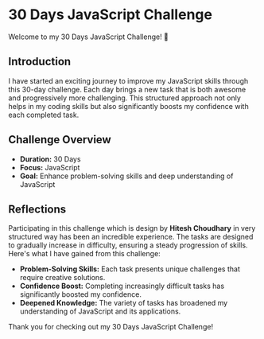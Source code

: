 # 30 Days JavaScript Challenge

Welcome to my 30 Days JavaScript Challenge! 🚀

## Introduction

I have started an exciting journey to improve my JavaScript skills through this 30-day challenge. Each day brings a new task that is both awesome and progressively more challenging. This structured approach not only helps in my coding skills but also significantly boosts my confidence with each completed task.

## Challenge Overview

- **Duration:** 30 Days
- **Focus:** JavaScript
- **Goal:** Enhance problem-solving skills and deep understanding of JavaScript

## Reflections

Participating in this challenge which is design by **Hitesh Choudhary** in very structured way has been an incredible experience. The tasks are designed to gradually increase in difficulty, ensuring a steady progression of skills. Here's what I have gained from this challenge:

- **Problem-Solving Skills:** Each task presents unique challenges that require creative solutions.
- **Confidence Boost:** Completing increasingly difficult tasks has significantly boosted my confidence.
- **Deepened Knowledge:** The variety of tasks has broadened my understanding of JavaScript and its applications.
  

Thank you for checking out my 30 Days JavaScript Challenge!
